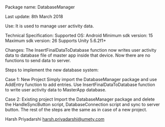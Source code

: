 Package name: DatabaseManager

Last update: 8th March 2018

Use: It is used to manage user activity data. 

Technical Specification:
Supported OS: Android
Minimum sdk version: 15
Maximum sdk version: 26
Supports Unity 5.6.2f1+


Changes: 
The InsertFinalDataToDatabase function now writes user activity data to database file of master app inside that device.
Now there are no functions to send data to server.


Steps to implement the new database system:

Case 1: New Project
Simply import the DatabaseManager package and use AddEntry function to add entries.
Use InsertFinalDataToDatabase function to write user activity data to MasterApp database.

Case 2: Existing project
Import the DatabaseManager package and delete the HandleSyncButton script, DatabaseConnection script and sync to server button. 
The rest of the steps are the same as in case of a new project.



Harsh Priyadarshi
harsh.priyadarshi@umety.com